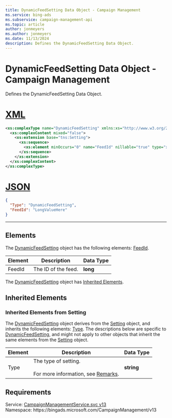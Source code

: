 ```yaml
---
title: DynamicFeedSetting Data Object - Campaign Management
ms.service: bing-ads
ms.subservice: campaign-management-api
ms.topic: article
author: jonmeyers
ms.author: jonmeyers
ms.date: 11/13/2024
description: Defines the DynamicFeedSetting Data Object.
---
```

# DynamicFeedSetting Data Object - Campaign Management
Defines the DynamicFeedSetting Data Object.

# [XML](#tab/xml)

```xml
<xs:complexType name="DynamicFeedSetting" xmlns:xs="http://www.w3.org/2001/XMLSchema">
  <xs:complexContent mixed="false">
    <xs:extension base="tns:Setting">
      <xs:sequence>
        <xs:element minOccurs="0" name="FeedId" nillable="true" type="xs:long" />
      </xs:sequence>
    </xs:extension>
  </xs:complexContent>
</xs:complexType>
```

# [JSON](#tab/json)

```json
{
  "Type": "DynamicFeedSetting",
  "FeedId": "LongValueHere"
}
```

-----

## <a name="elements"></a>Elements

The [DynamicFeedSetting](dynamicfeedsetting.md) object has the following elements: [FeedId](#feedid).

|Element|Description|Data Type|
|-----------|---------------|-------------|
|<a name="feedid"></a>FeedId|The ID of the feed.|**long**|

The [DynamicFeedSetting](dynamicfeedsetting.md) object has [Inherited Elements](#inheritedelements).

## <a name="inheritedelements"></a>Inherited Elements

### <a name="inheritedelementssetting"></a>Inherited Elements from Setting
The [DynamicFeedSetting](dynamicfeedsetting.md) object derives from the [Setting](setting.md) object, and inherits the following elements: [Type](#type). The descriptions below are specific to [DynamicFeedSetting](dynamicfeedsetting.md), and might not apply to other objects that inherit the same elements from the [Setting](setting.md) object.  

|Element|Description|Data Type|
|-----------|---------------|-------------|
|<a name="type"></a>Type|The type of setting.<br/><br/>For more information, see [Remarks](setting.md#remarks).|**string**|

## Requirements
Service: [CampaignManagementService.svc v13](https://campaign.api.bingads.microsoft.com/Api/Advertiser/CampaignManagement/v13/CampaignManagementService.svc)  
Namespace: https\://bingads.microsoft.com/CampaignManagement/v13  

